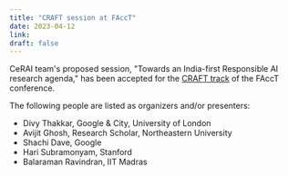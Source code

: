 ```yaml
---
title: "CRAFT session at FAccT"
date: 2023-04-12
link:
draft: false
---
```


CeRAI team's proposed session, "Towards an India-first Responsible AI research agenda," has been accepted for the [CRAFT track](https://facctconference.org/2023/cfpcraft.html) of the FAccT conference. 

The following people are listed as organizers and/or presenters:

- Divy Thakkar, Google & City, University of London 
- Avijit Ghosh, Research Scholar, Northeastern University 
- Shachi Dave, Google
- Hari Subramonyam, Stanford
- Balaraman Ravindran, IIT Madras